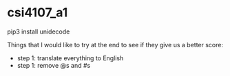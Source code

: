 # csi4107_a1
pip3 install unidecode

Things that I would like to try at the end to see if they give us a better score:
- step 1: translate everything to English
- step 1: remove @s and #s